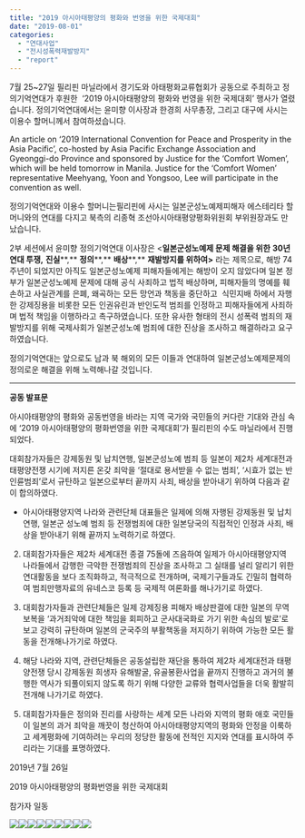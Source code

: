 ```yaml
---
title: "2019 아시아태평양의 평화와 번영을 위한 국제대회"
date: "2019-08-01"
categories: 
  - "연대사업"
  - "전시성폭력재발방지"
  - "report"
---
```


7월 25~27일 필리핀 마닐라에서 경기도와 아태평화교류협회가 공동으로 주최하고 정의기억연대가 후원한  ‘2019 아시아태평양의 평화와 번영을 위한 국제대회’ 행사가 열렸습니다. 정의기억연대에서는 윤미향 이사장과 한경희 사무총장, 그리고 대구에 사시는 이용수 할머니께서 참여하셨습니다.

An article on ‘2019 International Convention for Peace and Prosperity in the Asia Pacific’, co-hosted by Asia Pacific Exchange Association and Gyeonggi-do Province and sponsored by Justice for the ‘Comfort Women’, which will be held tomorrow in Manila. Justice for the ‘Comfort Women’ representative Meehyang, Yoon and Yongsoo, Lee will participate in the convention as well.

정의기억연대와 이용수 할머니는필리핀에 사시는 일본군성노예제피해자 에스테리타 할머니와의 연대를 다지고 북측의 리종혁 조선아시아태평양평화위원회 부위원장과도 만났습니다.

2부 세션에서 윤미향 정의기억연대 이사장은 <**일본군성노예제 문제 해결을 위한** **30****년 연대 투쟁****,** **진실****,** **정의****,** **배상****,** **재발방지를 위하여>** 라는 제목으로, 해방 74주년이 되었지만 아직도 일본군성노예제 피해자들에게는 해방이 오지 않았다며 일본 정부가 일본군성노예제 문제에 대해 공식 사죄하고 법적 배상하며, 피해자들의 명예를 훼손하고 사실관계를 은폐, 왜곡하는 모든 망언과 책동을 중단하고  식민지배 하에서 자행한 강제징용을 비롯한 모든 인권유린과 반인도적 범죄를 인정하고 피해자들에게 사죄하며 법적 책임을 이행하라고 촉구하였습니다. 또한 유사한 형태의 전시 성폭력 범죄의 재발방지를 위해 국제사회가 일본군성노예 범죄에 대한 진상을 조사하고 해결하라고 요구하였습니다.

정의기억연대는 앞으로도 남과 북 해외의 모든 이들과 연대하여 일본군성노예제문제의 정의로운 해결을 위해 노력해나갈 것입니다.

* * *

**공동 발표문**

아시아태평양의 평화와 공동번영을 바라는 지역 국가와 국민들의 커다란 기대와 관심 속에 ‘2019 아시아태평양의 평화번영을 위한 국제대회’가 필리핀의 수도 마닐라에서 진행되었다.

대회참가자들은 강제동원 및 납치연행, 일본군성노예 범죄 등 일본이 제2차 세계대전과 태평양전쟁 시기에 저지른 온갖 죄악을 ‘절대로 용서받을 수 없는 범죄’, ‘시효가 없는 반인륜범죄’로서 규탄하고 일본으로부터 끝까지 사죄, 배상을 받아내기 위하여 다음과 같이 합의하였다.

- 아시아태평양지역 나라와 관련단체 대표들은 일제에 의해 자행된 강제동원 및 납치연행, 일본군 성노예 범죄 등 전쟁범죄에 대한 일본당국의 직접적인 인정과 사죄, 배상을 받아내기 위해 끝까지 노력하기로 하였다.

2. 대회참가자들은 제2차 세계대전 종결 75돌에 즈음하여 일제가 아시아태평양지역 나라들에서 감행한 극악한 전쟁범죄의 진상을 조사하고 그 실태를 널리 알리기 위한 연대활동을 보다 조직화하고, 적극적으로 전개하며, 국제기구들과도 긴밀히 협력하여 범죄만행자료의 유네스코 등록 등 국제적 여론화를 해나가기로 하였다.

3. 대회참가자들과 관련단체들은 일제 강제징용 피해자 배상판결에 대한 일본의 무역보복을 ‘과거죄악에 대한 책임을 회피하고 군사대국화로 가기 위한 속심의 발로’로 보고 강력히 규탄하며 일본의 군국주의 부활책동을 저지하기 위하여 가능한 모든 활동을 전개해나가기로 하였다.

4. 해당 나라와 지역, 관련단체들은 공동설립한 재단을 통하여 제2차 세계대전과 태평양전쟁 당시 강제동원 희생자 유해발굴, 유골봉환사업을 끝까지 진행하고 과거의 불행한 역사가 되풀이되지 않도록 하기 위해 다양한 교류와 협력사업들을 더욱 활발히 전개해 나가기로 하였다.

5. 대회참가자들은 정의와 진리를 사랑하는 세계 모든 나라와 지역의 평화 애호 국민들이 일본의 과거 죄악을 깨끗이 청산하여 아시아태평양지역의 평화와 안정을 이룩하고 세계평화에 기여하려는 우리의 정당한 활동에 전적인 지지와 연대를 표시하여 주리라는 기대를 표명하였다.

2019년 7월 26일

2019 아시아태평양의 평화번영을 위한 국제대회

참가자 일동

![](http://womenandwar.net/kr/wp-content/uploads/2019/08/4250786_adz.jpg)![](http://womenandwar.net/kr/wp-content/uploads/2019/08/photo_2019-07-26_15-27-33.jpg)![](http://womenandwar.net/kr/wp-content/uploads/2019/08/photo_2019-07-26_17-06-33.jpg)![](http://womenandwar.net/kr/wp-content/uploads/2019/08/photo_2019-07-26_17-07-33.jpg)![](http://womenandwar.net/kr/wp-content/uploads/2019/08/photo_2019-07-26_18-23-19.jpg)![](http://womenandwar.net/kr/wp-content/uploads/2019/08/photo_2019-07-26_18-23-31.jpg)![](http://womenandwar.net/kr/wp-content/uploads/2019/08/photo_2019-07-26_18-26-24.jpg)![](http://womenandwar.net/kr/wp-content/uploads/2019/08/photo_2019-07-26_21-14-23.jpg)![](http://womenandwar.net/kr/wp-content/uploads/2019/08/photo_2019-07-29_09-20-26.jpg)
